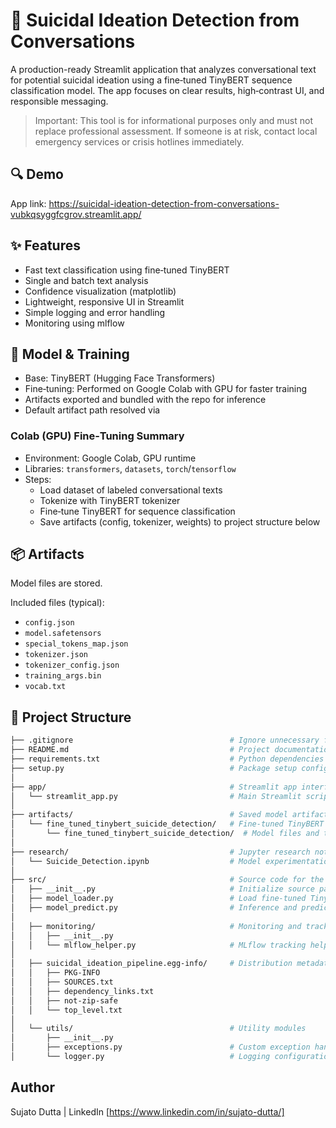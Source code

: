 # 🧠 Suicidal Ideation Detection from Conversations

A production-ready Streamlit application that analyzes conversational text for potential suicidal ideation using a fine‑tuned TinyBERT sequence classification model. The app focuses on clear results, high‑contrast UI, and responsible messaging.

> Important: This tool is for informational purposes only and must not replace professional assessment. If someone is at risk, contact local emergency services or crisis hotlines immediately.


## 🔍 Demo

App link: https://suicidal-ideation-detection-from-conversations-vubkqsyggfcgrov.streamlit.app/


## ✨ Features
- Fast text classification using fine‑tuned TinyBERT
- Single and batch text analysis
- Confidence visualization (matplotlib)
- Lightweight, responsive UI in Streamlit
- Simple logging and error handling
- Monitoring using mlflow

## 🧪 Model & Training
- Base: TinyBERT (Hugging Face Transformers)
- Fine‑tuning: Performed on Google Colab with GPU for faster training
- Artifacts exported and bundled with the repo for inference
- Default artifact path resolved via <mcfile name="model_loader.py" path="src/model_loader.py"></mcfile>

### Colab (GPU) Fine‑Tuning Summary
- Environment: Google Colab, GPU runtime
- Libraries: `transformers`, `datasets`, `torch`/`tensorflow`
- Steps:
  - Load dataset of labeled conversational texts
  - Tokenize with TinyBERT tokenizer
  - Fine‑tune TinyBERT for sequence classification
  - Save artifacts (config, tokenizer, weights) to project structure below

## 📦 Artifacts
Model files are stored.
<mcfolder name="fine_tuned_tinybert_suicide_detection" path="artifacts/fine_tuned_tinybert_suicide_detection/fine_tuned_tinybert_suicide_detection"></mcfolder>

Included files (typical):
- `config.json`
- `model.safetensors`
- `special_tokens_map.json`
- `tokenizer.json`
- `tokenizer_config.json`
- `training_args.bin`
- `vocab.txt`

## 📂 Project Structure

```bash
├── .gitignore                                   # Ignore unnecessary files for Git
├── README.md                                    # Project documentation and overview
├── requirements.txt                             # Python dependencies
├── setup.py                                     # Package setup configuration
│
├── app/                                         # Streamlit app interface
│   └── streamlit_app.py                         # Main Streamlit script
│
├── artifacts/                                   # Saved model artifacts
│   └── fine_tuned_tinybert_suicide_detection/   # Fine-tuned TinyBERT model directory
│       └── fine_tuned_tinybert_suicide_detection/  # Model files and tokenizer
│
├── research/                                    # Jupyter research notebooks
│   └── Suicide_Detection.ipynb                  # Model experimentation and analysis
│
├── src/                                         # Source code for the pipeline
│   ├── __init__.py                              # Initialize source package
│   ├── model_loader.py                          # Load fine-tuned TinyBERT model
│   ├── model_predict.py                         # Inference and prediction logic
│
│   ├── monitoring/                              # Monitoring and tracking utilities
│   │   ├── __init__.py
│   │   └── mlflow_helper.py                     # MLflow tracking helper functions
│
│   ├── suicidal_ideation_pipeline.egg-info/     # Distribution metadata
│   │   ├── PKG-INFO
│   │   ├── SOURCES.txt
│   │   ├── dependency_links.txt
│   │   ├── not-zip-safe
│   │   └── top_level.txt
│
│   └── utils/                                   # Utility modules
│       ├── __init__.py
│       ├── exceptions.py                        # Custom exception handling
│       └── logger.py                            # Logging configuration
```

## Author
Sujato Dutta | LinkedIn [https://www.linkedin.com/in/sujato-dutta/]
